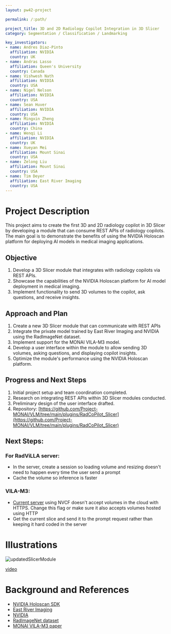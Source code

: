 ```yaml
---
layout: pw42-project

permalink: /:path/

project_title: 3D and 2D Radiology Copilot Integration in 3D Slicer
category: Segmentation / Classification / Landmarking

key_investigators:
- name: Andres Diaz-Pinto
  affiliation: NVIDIA
  country: UK
- name: Andras Lasso
  affiliation: Queen's University
  country: Canada
- name: Vishwesh Nath
  affiliation: NVIDIA
  country: USA
- name: Nigel Nelson
  affiliation: NVIDIA
  country: USA
- name: Sean Huver
  affiliation: NVIDIA
  country: USA
- name: Mingxin Zheng
  affiliation: NVIDIA
  country: China
- name: Wenqi Li
  affiliation: NVIDIA
  country: UK
- name: Xueyan Mei
  affiliation: Mount Sinai
  country: USA
- name: Zelong Liu
  affiliation: Mount Sinai
  country: USA
- name: Tim Deyer
  affiliation: East River Imaging
  country: USA  
---
```


# Project Description

This project aims to create the first 3D and 2D radiology copilot in 3D Slicer by developing a module that can consume REST APIs of radiology copilots. The main goal is to demonstrate the benefits of using the NVIDIA Holoscan platform for deploying AI models in medical imaging applications.

## Objective

1. Develop a 3D Slicer module that integrates with radiology copilots via REST APIs.
2. Showcase the capabilities of the NVIDIA Holoscan platform for AI model deployment in medical imaging.
3. Implement functionality to send 3D volumes to the copilot, ask questions, and receive insights.

## Approach and Plan

1. Create a new 3D Slicer module that can communicate with REST APIs
2. Integrate the private model trained by East River Imaging and NVIDIA using the RadImageNet dataset.
3. Implement support for the MONAI VILA-M3 model.
4. Develop a user interface within the module to allow sending 3D volumes, asking questions, and displaying copilot insights.
5. Optimize the module's performance using the NVIDIA Holoscan platform.

## Progress and Next Steps

1. Initial project setup and team coordination completed.
2. Research on integrating REST APIs within 3D Slicer modules conducted.
3. Preliminary design of the user interface drafted.
4. Repository: [https://github.com/Project-MONAI/VLM/tree/main/plugins/RadCoPilot_Slicer](https://github.com/Project-MONAI/VLM/tree/main/plugins/RadCoPilot_Slicer)

## Next Steps:

### For RadViLLA server:

- In the server, create a session so loading volume and resizing doesn't need to happen every time the user send a prompt
- Cache the volume so inference is faster

### VILA-M3:

- [Current server](https://github.com/Project-MONAI/VLM/pull/66) using NVCF doesn't accept volumes in the cloud with HTTPS. Change this flag or make sure it also accepts volumes hosted using HTTP
- Get the current slice and send it to the prompt request rather than keeping it hard coded in the server

# Illustrations

![updatedSlicerModule](https://github.com/user-attachments/assets/4c2bb0cb-0367-4758-bbb6-786283206c73)


[video](https://github.com/user-attachments/assets/0d9fd2c6-ef26-4d14-851e-c761bb218ea7)



# Background and References

- [NVIDIA Holoscan SDK](https://github.com/nvidia-holoscan/holoscan-sdk)
- [East River Imaging](https://eastriverimaging.com/)
- [NVIDIA](www.nvidia.com)
- [RadImageNet dataset](https://www.radimagenet.com/)
- [MONAI VILA-M3 paper](https://arxiv.org/pdf/2411.12915)
